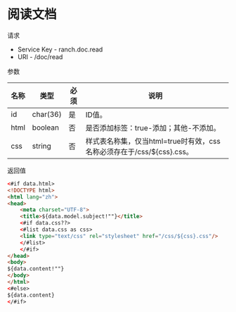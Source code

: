 # 阅读文档

请求
- Service Key - ranch.doc.read
- URI - /doc/read

参数

|名称|类型|必须|说明|
|---|---|---|---|
|id|char(36)|是|ID值。|
|html|boolean|否|是否添加<html>标签：true-添加；其他-不添加。|
|css|string|否|样式表名称集，仅当html=true时有效，css名称必须存在于/css/${css}.css。|

返回值
```html
<#if data.html>
<!DOCTYPE html>
<html lang="zh">
<head>
    <meta charset="UTF-8">
    <title>${data.model.subject!""}</title>
    <#if data.css??>
    <#list data.css as css>
    <link type="text/css" rel="stylesheet" href="/css/${css}.css"/>
    </#list>
    </#if>
</head>
<body>
${data.content!""}
</body>
</html>
<#else>
${data.content}
</#if>
```
